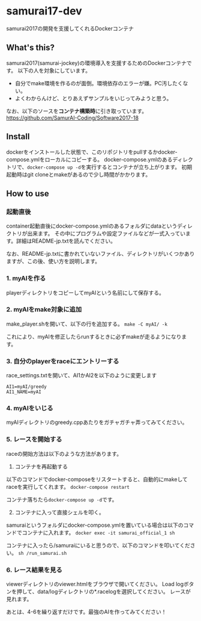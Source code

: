 # samurai17-dev
samurai2017の開発を支援してくれるDockerコンテナ

## What's this?

samurai2017(samurai-jockey)の環境導入を支援するためのDockerコンテナです。
以下の人を対象にしています。

* 自分でmake環境を作るのが面倒。環境依存のエラーが嫌。PC汚したくない。
* よくわからんけど、とりあえずサンプルをいじってみようと思う。

なお、以下のソースを**コンテナ構築時**に引き取っています。  
https://github.com/SamurAI-Coding/Software2017-18

## Install

dockerをインストールした状態で、このリポジトリをpullするかdocker-compose.ymlをローカルにコピーする。
docker-compose.ymlのあるディレクトリで、`docker-compose up -d`を実行するとコンテナが立ち上がります。
初期起動時はgit cloneとmakeがあるので少し時間がかかります。

## How to use

### 起動直後

container起動直後にdocker-compose.ymlのあるフォルダにdataというディレクトリが出来ます。
その中にプログラムや設定ファイルなどが一式入っています。詳細はREADME-jp.txtを読んでください。

なお、README-jp.txtに書かれていないファイル、ディレクトリがいくつかありますが、この後、使い方を説明します。


### 1. myAIを作る

playerディレクトリをコピーしてmyAIという名前にして保存する。

### 2. myAIをmake対象に追加

make_player.shを開いて、以下の行を追加する。
`make -C myAI/ -k`

これにより、myAIを修正したらrunするときに必ずmakeが走るようになります。

### 3. 自分のplayerをraceにエントリーする

race_settings.txtを開いて、AI1かAI2を以下のように変更します
```
AI1=myAI/greedy
AI1_NAME=myAI
```

### 4. myAIをいじる

myAIディレクトリのgreedy.cppあたりをガチャガチャ弄ってみてください。

### 5. レースを開始する

raceの開始方法は以下のような方法があります。

1. コンテナを再起動する

以下のコマンドでdocker-composeをリスタートすると、自動的にmakeしてraceを実行してくれます。
`docker-compose restart`

コンテナ落ちたら`docker-compose up -d`です。

2. コンテナに入って直接シェルを叩く。

samuraiというフォルダにdocker-compose.ymlを置いている場合は以下のコマンドでコンテナに入れます。
`docker exec -it samurai_official_1 sh`

コンテナに入ったら/samuraiにいると思うので、以下のコマンドを叩いてください。
`sh /run_samurai.sh`

### 6. レース結果を見る

viewerディレクトリのviewer.htmlをブラウザで開いてください。
Load logボタンを押して、data/logディレクトリの*.racelogを選択してください。
レースが見れます。


あとは、4-6を繰り返すだけです。最強のAIを作ってみてください！
